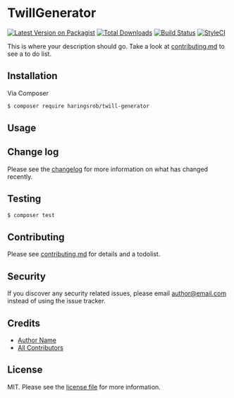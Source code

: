# TwillGenerator

[![Latest Version on Packagist][ico-version]][link-packagist]
[![Total Downloads][ico-downloads]][link-downloads]
[![Build Status][ico-travis]][link-travis]
[![StyleCI][ico-styleci]][link-styleci]

This is where your description should go. Take a look at [contributing.md](contributing.md) to see a to do list.

## Installation

Via Composer

``` bash
$ composer require haringsrob/twill-generator
```

## Usage

## Change log

Please see the [changelog](changelog.md) for more information on what has changed recently.

## Testing

``` bash
$ composer test
```

## Contributing

Please see [contributing.md](contributing.md) for details and a todolist.

## Security

If you discover any security related issues, please email author@email.com instead of using the issue tracker.

## Credits

- [Author Name][link-author]
- [All Contributors][link-contributors]

## License

MIT. Please see the [license file](license.md) for more information.

[ico-version]: https://img.shields.io/packagist/v/haringsrob/twill-generator.svg?style=flat-square
[ico-downloads]: https://img.shields.io/packagist/dt/haringsrob/twill-generator.svg?style=flat-square
[ico-travis]: https://img.shields.io/travis/haringsrob/twill-generator/master.svg?style=flat-square
[ico-styleci]: https://styleci.io/repos/12345678/shield

[link-packagist]: https://packagist.org/packages/haringsrob/twill-generator
[link-downloads]: https://packagist.org/packages/haringsrob/twill-generator
[link-travis]: https://travis-ci.org/haringsrob/twill-generator
[link-styleci]: https://styleci.io/repos/12345678
[link-author]: https://github.com/haringsrob
[link-contributors]: ../../contributors
